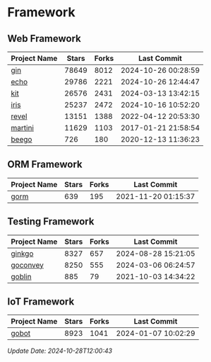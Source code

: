 # Framework

## Web Framework
| Project Name | Stars | Forks | Last Commit |
| ------------ | ----- | ----- | ----------- |
| [gin](https://github.com/gin-gonic/gin) | 78649 | 8012 | 2024-10-26 00:28:59 |
| [echo](https://github.com/labstack/echo) | 29786 | 2221 | 2024-10-26 12:44:47 |
| [kit](https://github.com/go-kit/kit) | 26576 | 2431 | 2024-03-13 13:42:15 |
| [iris](https://github.com/kataras/iris) | 25237 | 2472 | 2024-10-16 10:52:20 |
| [revel](https://github.com/revel/revel) | 13151 | 1388 | 2022-04-12 20:53:30 |
| [martini](https://github.com/go-martini/martini) | 11629 | 1103 | 2017-01-21 21:58:54 |
| [beego](https://github.com/astaxie/beego) | 726 | 180 | 2020-12-13 11:36:23 |

## ORM Framework
| Project Name | Stars | Forks | Last Commit |
| ------------ | ----- | ----- | ----------- |
| [gorm](https://github.com/jinzhu/gorm) | 639 | 195 | 2021-11-20 01:15:37 |

## Testing Framework
| Project Name | Stars | Forks | Last Commit |
| ------------ | ----- | ----- | ----------- |
| [ginkgo](https://github.com/onsi/ginkgo) | 8327 | 657 | 2024-08-28 15:21:05 |
| [goconvey](https://github.com/smartystreets/goconvey) | 8250 | 555 | 2024-03-06 06:24:57 |
| [goblin](https://github.com/franela/goblin) | 885 | 79 | 2021-10-03 14:34:22 |

## IoT Framework
| Project Name | Stars | Forks | Last Commit |
| ------------ | ----- | ----- | ----------- |
| [gobot](https://github.com/hybridgroup/gobot) | 8923 | 1041 | 2024-01-07 10:02:29 |

*Update Date: 2024-10-28T12:00:43*